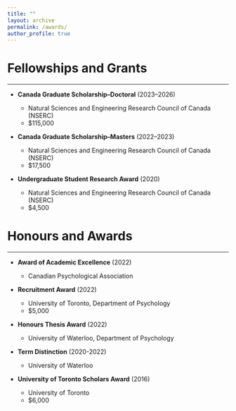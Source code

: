 ```yaml
---
title: ""
layout: archive
permalink: /awards/
author_profile: true
---
```

# Fellowships and Grants
<hr>

* **Canada Graduate Scholarship–Doctoral** (2023–2026)
    * Natural Sciences and Engineering Research Council of Canada (NSERC)
    * $115,000

* **Canada Graduate Scholarship–Masters** (2022–2023)
    * Natural Sciences and Engineering Research Council of Canada (NSERC)
    * $17,500

* **Undergraduate Student Research Award** (2020)
    * Natural Sciences and Engineering Research Council of Canada (NSERC)
    * $4,500

# Honours and Awards
<hr>

* **Award of Academic Excellence** (2022)
    * Canadian Psychological Association

* **Recruitment Award** (2022)
    * University of Toronto, Department of Psychology
    * $5,000

* **Honours Thesis Award** (2022)
    * University of Waterloo, Department of Psychology

* **Term Distinction** (2020-2022)
    * University of Waterloo

* **University of Toronto Scholars Award** (2016)
    * University of Toronto 
    * $6,000